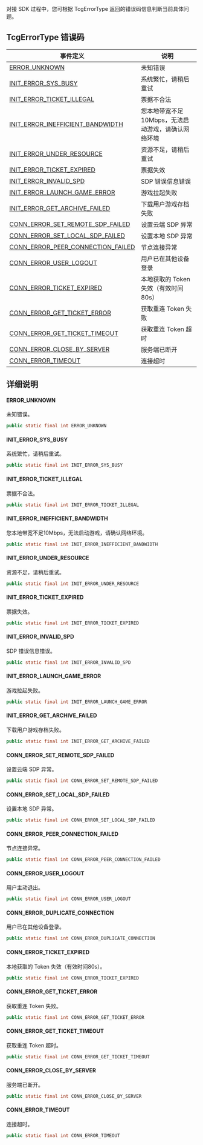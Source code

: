 对接 SDK 过程中，您可根据 TcgErrorType 返回的错误码信息判断当前具体问题。

## TcgErrorType 错误码

| 事件定义                                                     | 说明                                               |
| ------------------------------------------------------------ | -------------------------------------------------- |
| [ERROR_UNKNOWN](#error_unknown)                              | 未知错误                                           |
| [INIT_ERROR_SYS_BUSY](#init_error_sys_busy)                  | 系统繁忙，请稍后重试                               |
| [INIT_ERROR_TICKET_ILLEGAL](#init_error_ticket_illegal)      | 票据不合法                                         |
| [INIT_ERROR_INEFFICIENT_BANDWIDTH](#init_error_inefficient_bandwidth) | 您本地带宽不足10Mbps，无法启动游戏，请确认网络环境 |
| [INIT_ERROR_UNDER_RESOURCE](#init_error_under_resource)      | 资源不足，请稍后重试                               |
| [INIT_ERROR_TICKET_EXPIRED](#init_error_ticket_expired)      | 票据失效                                           |
| [INIT_ERROR_INVALID_SPD](#init_error_invalid_spd)            | SDP 错误信息错误                                   |
| [INIT_ERROR_LAUNCH_GAME_ERROR](#init_error_launch_game_error) | 游戏拉起失败                                       |
| [INIT_ERROR_GET_ARCHIVE_FAILED](#init_error_get_archive_failed) | 下载用户游戏存档失败                               |
| [CONN_ERROR_SET_REMOTE_SDP_FAILED](#conn_error_set_remote_sdp_failed) | 设置云端 SDP 异常                                  |
| [CONN_ERROR_SET_LOCAL_SDP_FAILED](#conn_error_set_local_sdp_failed) | 设置本地 SDP 异常                                  |
| [CONN_ERROR_PEER_CONNECTION_FAILED](#conn_error_peer_connection_failed) | 节点连接异常                                       |
| [CONN_ERROR_USER_LOGOUT](#conn_error_user_logout)            | 用户已在其他设备登录                               |
| [CONN_ERROR_TICKET_EXPIRED](#conn_error_ticket_expired)      | 本地获取的 Token 失效（有效时间80s）               |
| [CONN_ERROR_GET_TICKET_ERROR](#conn_error_get_ticket_error)  | 获取重连 Token 失败                                |
| [CONN_ERROR_GET_TICKET_TIMEOUT](#conn_error_get_ticket_timeout) | 获取重连 Token 超时                                |
| [CONN_ERROR_CLOSE_BY_SERVER](#conn_error_close_by_server)    | 服务端已断开                                       |
| [CONN_ERROR_TIMEOUT](#conn_error_timeout)                    | 连接超时                                           |



## 详细说明

#### ERROR_UNKNOWN

未知错误。

```java
public static final int ERROR_UNKNOWN
```

#### INIT_ERROR_SYS_BUSY

系统繁忙，请稍后重试。

```java
public static final int INIT_ERROR_SYS_BUSY
```

#### INIT_ERROR_TICKET_ILLEGAL

票据不合法。

```java
public static final int INIT_ERROR_TICKET_ILLEGAL
```

#### INIT_ERROR_INEFFICIENT_BANDWIDTH

您本地带宽不足10Mbps，无法启动游戏，请确认网络环境。

```java
public static final int INIT_ERROR_INEFFICIENT_BANDWIDTH
```

#### INIT_ERROR_UNDER_RESOURCE

资源不足，请稍后重试。

```java
public static final int INIT_ERROR_UNDER_RESOURCE
```

#### INIT_ERROR_TICKET_EXPIRED

票据失效。

```java
public static final int INIT_ERROR_TICKET_EXPIRED
```

#### INIT_ERROR_INVALID_SPD

SDP 错误信息错误。

```java
public static final int INIT_ERROR_INVALID_SPD
```

#### INIT_ERROR_LAUNCH_GAME_ERROR

游戏拉起失败。

```java
public static final int INIT_ERROR_LAUNCH_GAME_ERROR
```

#### INIT_ERROR_GET_ARCHIVE_FAILED

下载用户游戏存档失败。

```java
public static final int INIT_ERROR_GET_ARCHIVE_FAILED
```

#### CONN_ERROR_SET_REMOTE_SDP_FAILED

设置云端 SDP 异常。

```java
public static final int CONN_ERROR_SET_REMOTE_SDP_FAILED
```

#### CONN_ERROR_SET_LOCAL_SDP_FAILED

设置本地 SDP 异常。

```java
public static final int CONN_ERROR_SET_LOCAL_SDP_FAILED
```

#### CONN_ERROR_PEER_CONNECTION_FAILED

节点连接异常。

```java
public static final int CONN_ERROR_PEER_CONNECTION_FAILED
```

#### CONN_ERROR_USER_LOGOUT

用户主动退出。

```java
public static final int CONN_ERROR_USER_LOGOUT
```

#### CONN_ERROR_DUPLICATE_CONNECTION

用户已在其他设备登录。

```java
public static final int CONN_ERROR_DUPLICATE_CONNECTION
```

#### CONN_ERROR_TICKET_EXPIRED

本地获取的  Token  失效（有效时间80s）。

```java
public static final int CONN_ERROR_TICKET_EXPIRED
```

#### CONN_ERROR_GET_TICKET_ERROR

获取重连  Token  失败。

```java
public static final int CONN_ERROR_GET_TICKET_ERROR
```

#### CONN_ERROR_GET_TICKET_TIMEOUT

获取重连  Token  超时。

```java
public static final int CONN_ERROR_GET_TICKET_TIMEOUT
```

#### CONN_ERROR_CLOSE_BY_SERVER

服务端已断开。

```java
public static final int CONN_ERROR_CLOSE_BY_SERVER
```

#### CONN_ERROR_TIMEOUT

连接超时。

```java
public static final int CONN_ERROR_TIMEOUT
```
